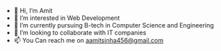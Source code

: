 - 👋 Hi, I’m Amit
- 👀 I’m interested in Web Development
- 🌱 I’m currently pursuing B-tech in Computer Science and Engineering
- 💞️ I’m looking to collaborate with IT companies
- 📫 You Can reach me on aamitsinha456@gmail.com

<!---
amitsinha07/amitsinha07 is a ✨ special ✨ repository because its `README.md` (this file) appears on your GitHub profile.
You can click the Preview link to take a look at your changes.
--->
